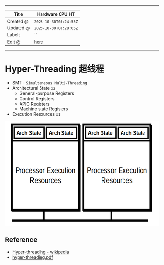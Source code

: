 -----

| Title     | Hardware CPU HT                                      |
| --------- | ---------------------------------------------------- |
| Created @ | `2023-10-30T08:24:55Z`                               |
| Updated @ | `2023-10-30T08:28:05Z`                               |
| Labels    | \`\`                                                 |
| Edit @    | [here](https://github.com/junxnone/xwiki/issues/295) |

-----

# Hyper-Threading 超线程

  - SMT - `Simultaneous Multi-Threading`
  - Architectural State `x2`
      - General-purpose Registers
      - Control Registers
      - APIC Registers
      - Machine state Registers
  - Execution Resources `x1`

![image](media/b2b67576b45dc7727430ab83f50813c769af92b7.png)

## Reference

  - [Hyper-threading -
    wikipedia](https://en.wikipedia.org/wiki/Hyper-threading)
  - [hyper-threading.pdf](https://github.com/junxnone/xwiki/files/13202670/hyper-threading.pdf)
